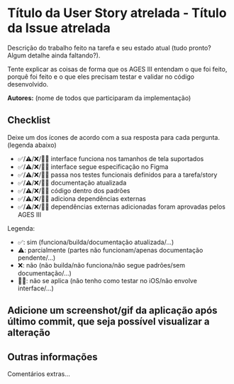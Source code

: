 # Título da User Story atrelada - Título da Issue atrelada

Descrição do trabalho feito na tarefa e seu estado atual (tudo pronto? Algum detalhe ainda faltando?).

Tente explicar as coisas de forma que os AGES III entendam o que foi feito, porquê foi feito e o que eles precisam testar e validar no código desenvolvido.

**Autores:** (nome de todos que participaram da implementação)

## Checklist

Deixe um dos ícones de acordo com a sua resposta para cada pergunta. (legenda abaixo)

- ✅/⚠️/❌/🤷‍♀️ interface funciona nos tamanhos de tela suportados
- ✅/⚠️/❌/🤷‍♀️ interface segue especificação no Figma
- ✅/⚠️/❌/🤷‍♀️ passa nos testes funcionais definidos para a tarefa/story
- ✅/⚠️/❌/🤷‍♀️ documentação atualizada
- ✅/⚠️/❌/🤷‍♀️ código dentro dos padrões
- ✅/⚠️/❌/🤷‍♀️ adiciona dependências externas
- ✅/⚠️/❌/🤷‍♀️ dependências externas adicionadas foram aprovadas pelos AGES III

Legenda:

- ✅: sim (funciona/builda/documentação atualizada/...)
- ⚠️: parcialmente (partes não funcionam/apenas documentação pendente/...)
- ❌: não (não builda/não funciona/não segue padrões/sem documentação/...)
- 🤷‍♀️: não se aplica (não tenho como testar no iOS/não envolve interface/...)

## Adicione um screenshot/gif da aplicação após último commit, que seja possível visualizar a alteração


## Outras informações

Comentários extras...
